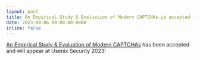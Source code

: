 ```yaml
---
layout: post
title: An Empirical Study & Evaluation of Modern CAPTCHAs is accepted to Usenix Security 2023
date: 2023-08-06 09:00:00-0000
inline: false
---
```


[An Empirical Study & Evaluation of Modern CAPTCHAs](https://www.usenix.org/conference/usenixsecurity23/presentation/searles) has been accepted and will appear at Usenix Security 2023!
